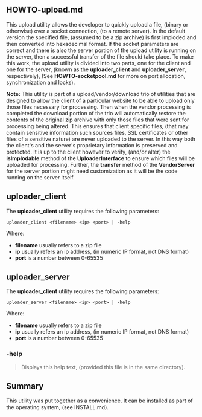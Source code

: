 ## HOWTO-upload.md
This upload utility allows the developer to quickly upload a file, (binary or otherwise) over a socket connection, (to a remote server). In the default version the specified file, (assumed to be a zip archive) is first imploded and then converted into hexadecimal format. If the socket parameters are correct and there is also the server portion of the upload utility is running on the server, then a successful transfer of the file should take place. To make this work, the upload utility is divided into two parts, one for the client and one for the server, (known as the **uploader_client** and **uploader_server**, respectively), (See **HOWTO-socketpool.md** for more on port allocation, synchronization and locks). 

**Note:** This utility is part of a upload/vendor/download trio of utilities that are designed to allow the client of a particular website to be able to upload only those files necessary for processing. Then when the vendor processing is completed the download portion of the trio will automatically restore the contents of the original zip archive with only those files that were sent for processing being altered. This ensures that client specific files, (that may contain sensitive information such sources files, SSL certificates or other files of a sensitive nature) are never uploaded to the server. In this way both the client's and the server's proprietary information is preserved and protected. It is up to the client however to verify, (and/or alter) the **isImplodable** method of the **UploaderInterface** to ensure which files will be uploaded for processing. Further, the **transfer** method of the **VendorServer** for the server portion might need customization as it will be the code running on the server itself. 

## uploader_client
The **uploader_client** utility requires the following parameters:

	uploader_client <filename> <ip> <port> | -help

Where:

 - **filename** usually refers to a zip file
 - **ip** usually refers an ip address, (in numeric IP format, not DNS format)
 - **port** is a number between 0-65535

## uploader_server
The **uploader_client** utility requires the following parameters:

	uploader_server <filename> <ip> <port> | -help

Where:

 - **filename** usually refers to a zip file
 - **ip** usually refers an ip address, (in numeric IP format, not DNS format)
 - **port** is a number between 0-65535

### -help
> Displays this help text, (provided this file is in the same directory).

## Summary
This utility was put together as a convenience. It can be installed as part of the operating system, (see INSTALL.md).


 

